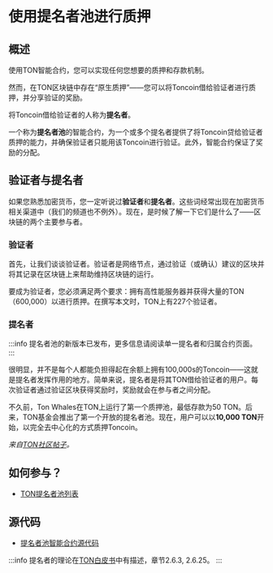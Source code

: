 # 使用提名者池进行质押

## 概述

使用TON智能合约，您可以实现任何您想要的质押和存款机制。

然而，在TON区块链中存在“原生质押”——您可以将Toncoin借给验证者进行质押，并分享验证的奖励。

将Toncoin借给验证者的人称为**提名者**。

一个称为**提名者池**的智能合约，为一个或多个提名者提供了将Toncoin贷给验证者质押的能力，并确保验证者只能用该Toncoin进行验证。此外，智能合约保证了奖励的分配。

## 验证者与提名者

如果您熟悉加密货币，您一定听说过**验证者**和**提名者**。这些词经常出现在加密货币相关渠道中（我们的频道也不例外）。现在，是时候了解一下它们是什么了——区块链的两个主要参与者。

### 验证者

首先，让我们谈谈验证者。验证者是网络节点，通过验证（或确认）建议的区块并将其记录在区块链上来帮助维持区块链的运行。

要成为验证者，您必须满足两个要求：拥有高性能服务器并获得大量的TON（600,000）以进行质押。在撰写本文时，TON上有227个验证者。

### 提名者

:::info
提名者池的新版本已发布，更多信息请阅读单一提名者和归属合约页面。
:::

很明显，并不是每个人都能负担得起在余额上拥有100,000s的Toncoin——这就是提名者发挥作用的地方。简单来说，提名者是将其TON借给验证者的用户。每次验证者通过验证区块获得奖励时，奖励就会在参与者之间分配。

不久前，Ton Whales在TON上运行了第一个质押池，最低存款为50 TON。后来，TON基金会推出了第一个开放的提名者池。现在，用户可以以**10,000 TON**开始，以完全去中心化的方式质押Toncoin。

_来自[TON社区帖子](https://t.me/toncoin/543)。_

## 如何参与？

* [TON提名者池列表](https://tonvalidators.org/)

## 源代码

* [提名者池智能合约源代码](https://github.com/ton-blockchain/nominator-pool)

:::info
提名者的理论在[TON白皮书](https://docs.ton.org/ton.pdf)中有描述，章节2.6.3, 2.6.25。
:::
